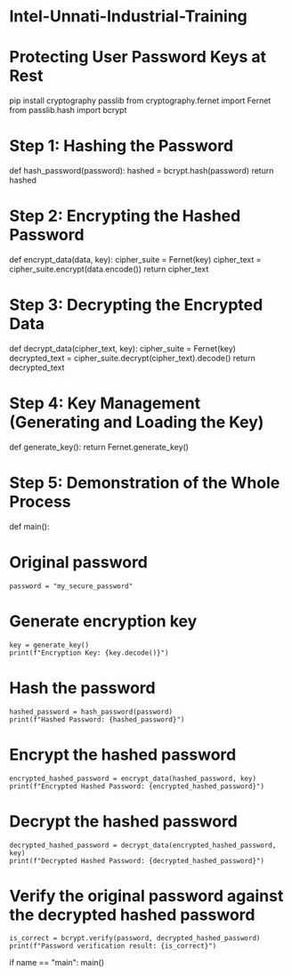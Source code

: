 # Intel-Unnati-Industrial-Training
# Protecting User Password Keys at Rest
pip install cryptography passlib
from cryptography.fernet import Fernet
from passlib.hash import bcrypt

# Step 1: Hashing the Password
def hash_password(password):
    hashed = bcrypt.hash(password)
    return hashed

# Step 2: Encrypting the Hashed Password
def encrypt_data(data, key):
    cipher_suite = Fernet(key)
    cipher_text = cipher_suite.encrypt(data.encode())
    return cipher_text

# Step 3: Decrypting the Encrypted Data
def decrypt_data(cipher_text, key):
    cipher_suite = Fernet(key)
    decrypted_text = cipher_suite.decrypt(cipher_text).decode()
    return decrypted_text

# Step 4: Key Management (Generating and Loading the Key)
def generate_key():
    return Fernet.generate_key()

# Step 5: Demonstration of the Whole Process
def main():
# Original password
    password = "my_secure_password"

# Generate encryption key
    key = generate_key()
    print(f"Encryption Key: {key.decode()}")

# Hash the password
    hashed_password = hash_password(password)
    print(f"Hashed Password: {hashed_password}")

# Encrypt the hashed password
    encrypted_hashed_password = encrypt_data(hashed_password, key)
    print(f"Encrypted Hashed Password: {encrypted_hashed_password}")

# Decrypt the hashed password
    decrypted_hashed_password = decrypt_data(encrypted_hashed_password, key)
    print(f"Decrypted Hashed Password: {decrypted_hashed_password}")

# Verify the original password against the decrypted hashed password
    is_correct = bcrypt.verify(password, decrypted_hashed_password)
    print(f"Password verification result: {is_correct}")

if name == "main":
    main()
